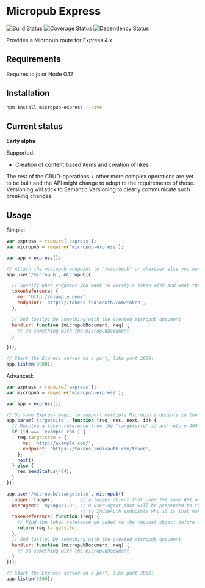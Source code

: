 # Micropub Express

[![Build Status](https://travis-ci.org/voxpelli/node-micropub-express.svg?branch=master)](https://travis-ci.org/voxpelli/node-micropub-express)
[![Coverage Status](https://coveralls.io/repos/voxpelli/node-micropub-express/badge.svg)](https://coveralls.io/r/voxpelli/node-micropub-express)
[![Dependency Status](https://gemnasium.com/voxpelli/node-micropub-express.svg)](https://gemnasium.com/voxpelli/node-micropub-express)

Provides a Micropub route for Express 4.x

## Requirements

Requires io.js or Node 0.12

## Installation

```bash
npm install micropub-express --save
```

## Current status

**Early alpha**

Supported:

* Creation of content based items and creation of likes

The rest of the CRUD-operations + other more complex operations are yet to be built and the API might change to adopt to the requirements of those. Versioning will stick to Semantic Versioning to clearly communicate such breaking changes.

## Usage

Simple:

```javascript
var express = require('express');
var micropub = require('micropub-express');

var app = express();

// Attach the micropub endpoint to "/micropub" or wherever else you want
app.use('/micropub', micropub({

  // Specify what endpoint you want to verify a token with and what the expected identity returned is
  tokenReference: {
    me: 'http://example.com/',
    endpoint: 'https://tokens.indieauth.com/token',
  },

  // And lastly: Do something with the created micropub document
  handler: function (micropubDocument, req) {
    // Do something with the micropubDocument
  }

}));

// Start the Express server on a port, like port 3000!
app.listen(3000);
```

Advanced:

```javascript
var express = require('express');
var micropub = require('micropub-express');

var app = express();

// Do some Express magic to support multiple Micropub endpoints in the same application
app.param('targetsite', function (req, res, next, id) {
  // Resolve a token reference from the "targetsite" id and return 404 if you find no match
  if (id === 'example.com') {
    req.targetsite = {
      me: 'http://example.com/',
      endpoint: 'https://tokens.indieauth.com/token',
    };
    next();
  } else {
    res.sendStatus(404);
  }
});

app.use('/micropub/:targetsite', micropub({
  logger: logger,          // a logger object that uses the same API as the bunyan module
  userAgent: 'my-app/1.0', // a user-agent that will be prepended to the module's own user-agent to indicate
                           // to IndieAuth endpoints who it is that makes the verification requests
  tokenReference: function (req) {
    // Find the token reference we added to the request object before and return it
    return req.targetsite;
  },
  // And lastly: Do something with the created micropub document
  handler: function (micropubDocument, req) {
    // Do something with the micropubDocument
  }
}));

// Start the Express server on a port, like port 3000!
app.listen(3000);
```

